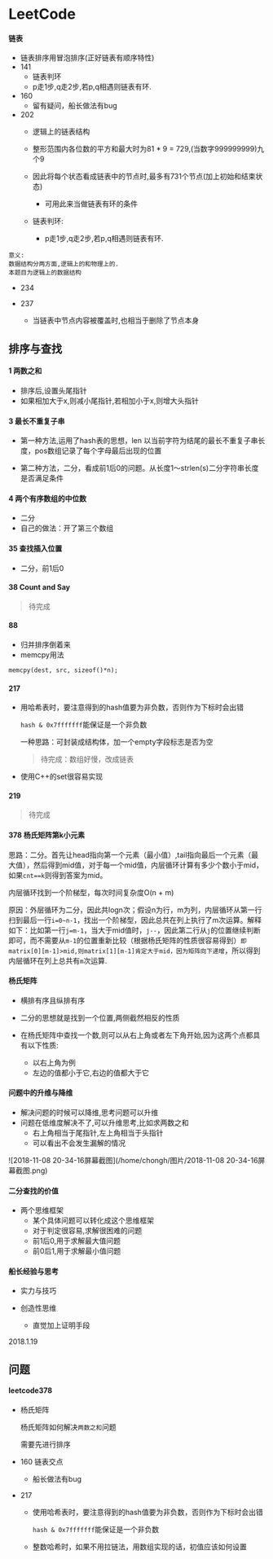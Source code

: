 # LeetCode

#### 链表

- 链表排序用冒泡排序(正好链表有顺序特性)
- 141
  - 链表判环
  - p走1步,q走2步,若p,q相遇则链表有环.
- 160
  - 留有疑问，船长做法有bug
- 202
  - 逻辑上的链表结构

  - 整形范围内各位数的平方和最大时为81 * 9 = 729,(当数字999999999)九个9
  - 因此将每个状态看成链表中的节点时,最多有731个节点(加上初始和结束状态)
    - 可用此来当做链表有环的条件 

  - 链表判环:
    - p走1步,q走2步,若p,q相遇则链表有环.

```
意义:
数据结构分两方面,逻辑上的和物理上的.
本题目为逻辑上的数据结构
```

- 234

- 237
  - 当链表中节点内容被覆盖时,也相当于删除了节点本身


## 排序与查找

#### 1 两数之和

- 排序后,设置头尾指针
- 如果相加大于x,则减小尾指针,若相加小于x,则增大头指针

#### 3 最长不重复子串

- 第一种方法,运用了hash表的思想，len 以当前字符为结尾的最长不重复子串长度，pos数组记录了每个字母最后出现的位置

- 第二种方法，二分，看成前1后0的问题。从长度1～strlen(s)二分字符串长度是否满足条件

#### 4 两个有序数组的中位数

- 二分
- 自己的做法：开了第三个数组

#### 35 查找插入位置

- 二分，前1后0

#### 38 Count and Say 

> 	待完成

#### 88

- 归并排序倒着来
- memcpy用法

```
memcpy(dest, src, sizeof()*n);
```

#### 217

- 用哈希表时，要注意得到的hash值要为非负数，否则作为下标时会出错

  `hash & 0x7fffffff`能保证是一个非负数

  一种思路：可封装成结构体，加一个empty字段标志是否为空

  > 待完成：数组好慢，改成链表

- 使用C++的set很容易实现

#### 219

> 	待完成

#### 378 杨氏矩阵第k小元素 

思路：二分。首先让head指向第一个元素（最小值）,tail指向最后一个元素（最大值），然后得到mid值，对于每一个mid值，内层循环计算有多少个数小于mid，如果`cnt==k`则得到答案为mid。

内层循环找到一个阶梯型，每次时间复杂度O(n + m)

原因：外层循环为二分，因此共logn次；假设n为行，m为列，内层循环从第一行扫到最后一行`i=0~n-1`，找出一个阶梯型，因此总共在列上执行了m次运算。解释如下：比如第一行`j=m-1`，当大于mid值时，`j--`，因此第二行从`j`的位置继续判断即可，而不需要从`m-1`的位置重新比较（根据杨氏矩阵的性质很容易得到）`即matrix[0][m-1]>mid,则matrix[1][m-1]肯定大于mid，因为矩阵向下递增`，所以得到内层循环在列上总共有`m`次运算.

#### 杨氏矩阵

- 横排有序且纵排有序

- 二分的思想就是找到一个位置,两侧截然相反的性质
- 在杨氏矩阵中查找一个数,则可以从右上角或者左下角开始,因为这两个点都具有以下性质:
  - 以右上角为例
  - 左边的值都小于它,右边的值都大于它

#### 问题中的升维与降维

- 解决问题的时候可以降维,思考问题可以升维
- 问题在低维度解决不了,可以升维思考,比如求两数之和
  - 右上角相当于尾指针,左上角相当于头指针
  - 可以看出不会发生漏解的情况

![2018-11-08 20-34-16屏幕截图](/home/chongh/图片/2018-11-08 20-34-16屏幕截图.png)

#### 二分查找的价值

- 两个思维框架
  - 某个具体问题可以转化成这个思维框架
  - 对于判定很容易,求解很困难的问题
  - 前1后0,用于求解最大值问题
  - 前0后1,用于求解最小值问题

#### 船长经验与思考

- 实力与技巧

- 创造性思维
  - 直觉加上证明手段





2018.1.19

## 问题

#### leetcode378

- 杨氏矩阵

  杨氏矩阵如何解决`两数之和`问题

  	需要先进行排序

- 160 链表交点
  - 船长做法有bug

- 217

  - 使用哈希表时，要注意得到的hash值要为非负数，否则作为下标时会出错

    `hash & 0x7fffffff`能保证是一个非负数

  - 整数哈希时，如果不用拉链法，用数组实现的话，初值应该如何设置